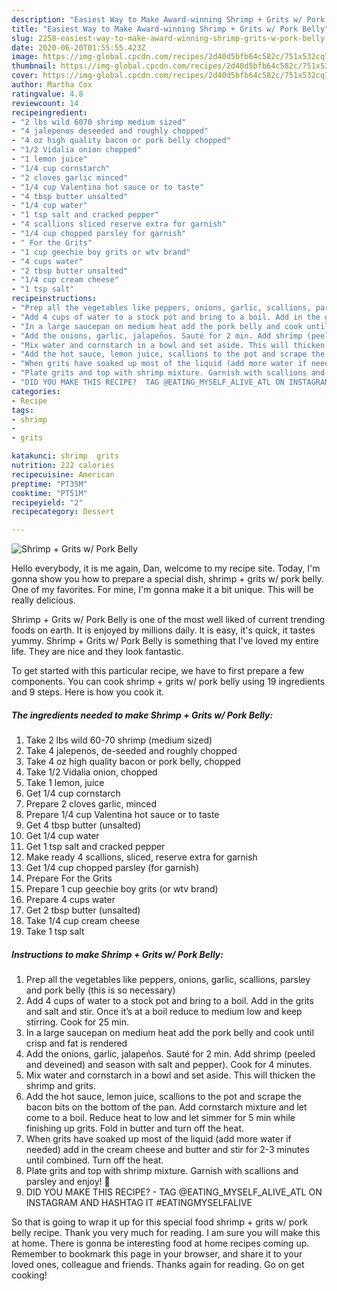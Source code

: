 ```yaml
---
description: "Easiest Way to Make Award-winning Shrimp + Grits w/ Pork Belly"
title: "Easiest Way to Make Award-winning Shrimp + Grits w/ Pork Belly"
slug: 2258-easiest-way-to-make-award-winning-shrimp-grits-w-pork-belly
date: 2020-06-20T01:55:55.423Z
image: https://img-global.cpcdn.com/recipes/2d40d5bfb64c582c/751x532cq70/shrimp-grits-w-pork-belly-recipe-main-photo.jpg
thumbnail: https://img-global.cpcdn.com/recipes/2d40d5bfb64c582c/751x532cq70/shrimp-grits-w-pork-belly-recipe-main-photo.jpg
cover: https://img-global.cpcdn.com/recipes/2d40d5bfb64c582c/751x532cq70/shrimp-grits-w-pork-belly-recipe-main-photo.jpg
author: Martha Cox
ratingvalue: 4.8
reviewcount: 14
recipeingredient:
- "2 lbs wild 6070 shrimp medium sized"
- "4 jalepenos deseeded and roughly chopped"
- "4 oz high quality bacon or pork belly chopped"
- "1/2 Vidalia onion chopped"
- "1 lemon juice"
- "1/4 cup cornstarch"
- "2 cloves garlic minced"
- "1/4 cup Valentina hot sauce or to taste"
- "4 tbsp butter unsalted"
- "1/4 cup water"
- "1 tsp salt and cracked pepper"
- "4 scallions sliced reserve extra for garnish"
- "1/4 cup chopped parsley for garnish"
- " For the Grits"
- "1 cup geechie boy grits or wtv brand"
- "4 cups water"
- "2 tbsp butter unsalted"
- "1/4 cup cream cheese"
- "1 tsp salt"
recipeinstructions:
- "Prep all the vegetables like peppers, onions, garlic, scallions, parsley and pork belly (this is so necessary)"
- "Add 4 cups of water to a stock pot and bring to a boil. Add in the grits and salt and stir. Once it’s at a boil reduce to medium low and keep stirring. Cook for 25 min."
- "In a large saucepan on medium heat add the pork belly and cook until crisp and fat is rendered"
- "Add the onions, garlic, jalapeños. Sauté for 2 min. Add shrimp (peeled and deveined) and season with salt and pepper). Cook for 4 minutes."
- "Mix water and cornstarch in a bowl and set aside. This will thicken the shrimp and grits."
- "Add the hot sauce, lemon juice, scallions to the pot and scrape the bacon bits on the bottom of the pan. Add cornstarch mixture and let come to a boil. Reduce heat to low and let simmer for 5 min while finishing up grits. Fold in butter and turn off the heat."
- "When grits have soaked up most of the liquid (add more water if needed) add in the cream cheese and butter and stir for 2-3 minutes until combined. Turn off the heat."
- "Plate grits and top with shrimp mixture. Garnish with scallions and parsley and enjoy! 🤤"
- "DID YOU MAKE THIS RECIPE?  TAG @EATING_MYSELF_ALIVE_ATL ON INSTAGRAM AND HASHTAG IT #EATINGMYSELFALIVE"
categories:
- Recipe
tags:
- shrimp
- 
- grits

katakunci: shrimp  grits 
nutrition: 222 calories
recipecuisine: American
preptime: "PT35M"
cooktime: "PT51M"
recipeyield: "2"
recipecategory: Dessert

---
```



![Shrimp + Grits w/ Pork Belly](https://img-global.cpcdn.com/recipes/2d40d5bfb64c582c/751x532cq70/shrimp-grits-w-pork-belly-recipe-main-photo.jpg)

Hello everybody, it is me again, Dan, welcome to my recipe site. Today, I'm gonna show you how to prepare a special dish, shrimp + grits w/ pork belly. One of my favorites. For mine, I'm gonna make it a bit unique. This will be really delicious.



Shrimp + Grits w/ Pork Belly is one of the most well liked of current trending foods on earth. It is enjoyed by millions daily. It is easy, it's quick, it tastes yummy. Shrimp + Grits w/ Pork Belly is something that I've loved my entire life. They are nice and they look fantastic.


To get started with this particular recipe, we have to first prepare a few components. You can cook shrimp + grits w/ pork belly using 19 ingredients and 9 steps. Here is how you cook it.

<!--inarticleads1-->

##### The ingredients needed to make Shrimp + Grits w/ Pork Belly:

1. Take 2 lbs wild 60-70 shrimp (medium sized)
1. Take 4 jalepenos, de-seeded and roughly chopped
1. Take 4 oz high quality bacon or pork belly, chopped
1. Take 1/2 Vidalia onion, chopped
1. Take 1 lemon, juice
1. Get 1/4 cup cornstarch
1. Prepare 2 cloves garlic, minced
1. Prepare 1/4 cup Valentina hot sauce or to taste
1. Get 4 tbsp butter (unsalted)
1. Get 1/4 cup water
1. Get 1 tsp salt and cracked pepper
1. Make ready 4 scallions, sliced, reserve extra for garnish
1. Get 1/4 cup chopped parsley (for garnish)
1. Prepare  For the Grits
1. Prepare 1 cup geechie boy grits (or wtv brand)
1. Prepare 4 cups water
1. Get 2 tbsp butter (unsalted)
1. Take 1/4 cup cream cheese
1. Take 1 tsp salt




<!--inarticleads2-->

##### Instructions to make Shrimp + Grits w/ Pork Belly:

1. Prep all the vegetables like peppers, onions, garlic, scallions, parsley and pork belly (this is so necessary)
1. Add 4 cups of water to a stock pot and bring to a boil. Add in the grits and salt and stir. Once it’s at a boil reduce to medium low and keep stirring. Cook for 25 min.
1. In a large saucepan on medium heat add the pork belly and cook until crisp and fat is rendered
1. Add the onions, garlic, jalapeños. Sauté for 2 min. Add shrimp (peeled and deveined) and season with salt and pepper). Cook for 4 minutes.
1. Mix water and cornstarch in a bowl and set aside. This will thicken the shrimp and grits.
1. Add the hot sauce, lemon juice, scallions to the pot and scrape the bacon bits on the bottom of the pan. Add cornstarch mixture and let come to a boil. Reduce heat to low and let simmer for 5 min while finishing up grits. Fold in butter and turn off the heat.
1. When grits have soaked up most of the liquid (add more water if needed) add in the cream cheese and butter and stir for 2-3 minutes until combined. Turn off the heat.
1. Plate grits and top with shrimp mixture. Garnish with scallions and parsley and enjoy! 🤤
1. DID YOU MAKE THIS RECIPE?  - TAG @EATING_MYSELF_ALIVE_ATL ON INSTAGRAM AND HASHTAG IT #EATINGMYSELFALIVE




So that is going to wrap it up for this special food shrimp + grits w/ pork belly recipe. Thank you very much for reading. I am sure you will make this at home. There is gonna be interesting food at home recipes coming up. Remember to bookmark this page in your browser, and share it to your loved ones, colleague and friends. Thanks again for reading. Go on get cooking!
